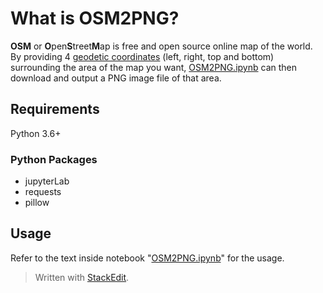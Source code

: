 # What is OSM2PNG?
**OSM** or **O**pen**S**treet**M**ap is free and open source online map of the world. By providing 4 [geodetic coordinates](https://en.wikipedia.org/wiki/Geodetic_coordinates) (left, right, top and bottom) surrounding the area of the map you want, [OSM2PNG.ipynb](OSM2PNG.ipynb) can then download and output a PNG image file of that area.

## Requirements
Python 3.6+
### Python Packages
- jupyterLab
- requests
- pillow

## Usage
Refer to the text inside notebook  "[OSM2PNG.ipynb](OSM2PNG.ipynb)" for the usage.

> Written with [StackEdit](https://stackedit.io/).
